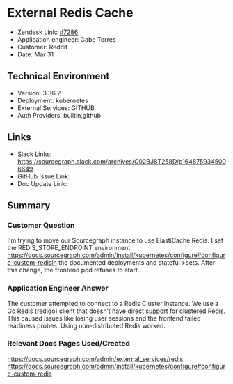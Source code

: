 
# External Redis Cache <!-- Ticket Title  Hint: include keywords to make it searchable -->

- Zendesk Link: [#7286](https://sourcegraph.zendesk.com/agent/tickets/7286)
- Application engineer: Gabe Torres
- Customer: Reddit <!-- Redact if this contains personally identifying information -->
- Date: Mar 31

<!-- Data populated from integration, speak to Ben Gordon or Michael Bali if not working -->
<!-- During Internal team trial, fill missing data manually (we are waiting for all data to sync) -->

## Technical Environment
- Version: 3.36.2​
- Deployment: kubernetes
- External Services: GITHUB
- Auth Providers: builtin,github

## Links
<!-- Data for application engineer manual entry -->
- Slack Links: https://sourcegraph.slack.com/archives/C02BJ8T258D/p1648759345006649
- GitHub Issue Link:
- Doc Update Link:

## Summary
### Customer Question
I'm trying to move our Sourcegraph instance to use ElastiCache Redis. I set the REDIS_STORE_ENDPOINT environment https://docs.sourcegraph.com/admin/install/kubernetes/configure#configure-custom-redisin the documented deployments and stateful >sets. After this change, the frontend pod refuses to start.

### Application Engineer Answer
The customer attempted to connect to a Redis Cluster instance. We use a Go Redis (redigo) client that doesn’t have direct support for clustered Redis. This caused issues like losing user sessions and the frontend failed readiness probes. Using non-distributed Redis worked.

### Relevant Docs Pages Used/Created
https://docs.sourcegraph.com/admin/external_services/redis  
https://docs.sourcegraph.com/admin/install/kubernetes/configure#configure-custom-redis 

<!-- Once complete, upload a copy to https://github.com/sourcegraph/support-tools-internal/tree/main/resolved-tickets as a .md file -->
<!-- Name the file 7286.md -->
